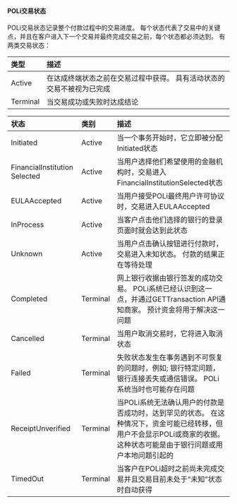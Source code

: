 #### POLi交易状态
POLi交易状态记录整个付款过程中的交易进度。 每个状态代表了交易中的关键点，并且在客户进入下一个交易并最终完成交易之前，每个状态都必须达到。 
有两类交易状态：

|类型|描述|
|:-----  |:-----|
|Active |在达成终端状态之前在交易过程中获得。 具有活动状态的交易不被视为已完成  |
|Terminal|当交易成功或失败时达成结论|


|状态|类别|描述|
|:-----  |:-----|:-----|
|Initiated| Active|当一个事务开始时，它立即被分配Initiated状态|
|FinancialInstitution Selected|Active|当用户选择他们希望使用的金融机构时，交易进入FinancialInstitutionSelected状态 |
|EULAAccepted|Active|当用户接受POLi最终用户许可协议时，交易进入EULAAccepted|
|InProcess|Active|当客户点击他们选择的银行的登录页面时就会达到此状态|
|Unknown|Active|当用户点击确认按钮进行付款时，交易进入未知状态。 付款的结果正在等待处理|
|Completed|Terminal|网上银行收据由银行签发的成功交易。 POLi系统已经认识到这一点，并通过GETTransaction API通知商家。 预计资金将用于解决这一问题|
|Cancelled|Terminal|当用户取消交易时，它将进入取消状态|
|Failed|Terminal|失败状态发生在事务遇到不可恢复的问题时，例如; 银行特定问题，银行连接丢失或通信错误。 POLi系统当时也可能存在问题|
|ReceiptUnverified|Terminal|当POLi系统无法确认用户的付款是否成功时，达到罕见的状态。 在这种情况下，资金可能已经转移，但用户不会显示POLi或商家的收据。 这种状态可能是由于银行问题或用户本地问题引起的|
|TimedOut|Terminal|当客户在POLi超时之前尚未完成交易并且交易目前未处于“未知”状态时自动获得|
